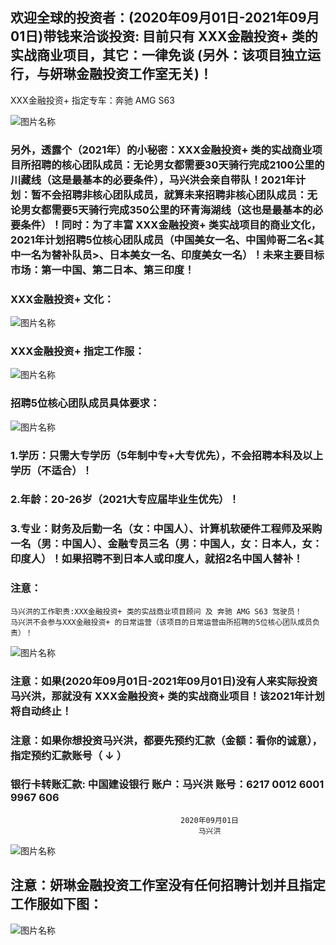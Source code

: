 
 
##   欢迎全球的投资者：(2020年09月01日-2021年09月01日)带钱来洽谈投资: 目前只有   XXX金融投资+   类的实战商业项目，其它：一律免谈 (另外：该项目独立运行，与妍琳金融投资工作室无关)！

XXX金融投资+   指定专车：奔驰 AMG S63 

![图片名称](https://timgsa.baidu.com/timg?image&quality=80&size=b9999_10000&sec=1598689045963&di=f781866b49521abc95e7b0a4e0419aeb&imgtype=0&src=http%3A%2F%2Fn.sinaimg.cn%2Fsinacn17%2F208%2Fw1027h781%2F20180707%2F2857-hexfcvm2762297.jpg)

###  另外，透露个（2021年）的小秘密：XXX金融投资+   类的实战商业项目所招聘的核心团队成员：无论男女都需要30天骑行完成2100公里的川藏线（这是最基本的必要条件），马兴洪会亲自带队！2021年计划：暂不会招聘非核心团队成员，就算未来招聘非核心团队成员：无论男女都需要5天骑行完成350公里的环青海湖线（这也是最基本的必要条件）！同时：为了丰富 XXX金融投资+   类实战项目的商业文化，2021年计划招聘5位核心团队成员（中国美女一名、中国帅哥二名<其中一名为替补队员>、日本美女一名、印度美女一名）！未来主要目标市场：第一中国、第二日本、第三印度！ 

###  XXX金融投资+ 文化：

![图片名称](https://timgsa.baidu.com/timg?image&quality=80&size=b9999_10000&sec=1598937471989&di=e430d3e96536d2cfb9e96c2bce723299&imgtype=0&src=http%3A%2F%2Fdingyue.nosdn.127.net%2FVnIW54Zf3IxRVCCsBpEQspyQYEKzU0T8OZcYFR1x5OL2E1542075083379.jpg)

###  XXX金融投资+ 指定工作服：  

![图片名称](https://ss0.bdstatic.com/70cFvHSh_Q1YnxGkpoWK1HF6hhy/it/u=244598138,3911435992&fm=15&gp=0.jpg)

###  招聘5位核心团队成员具体要求： 

![图片名称](http://5b0988e595225.cdn.sohucs.com/images/20200209/b9ee9dd26d7e48448c7e0d947ac72893.jpeg)

###  1.学历：只需大专学历（5年制中专+大专优先），不会招聘本科及以上学历（不适合）！

###  2.年龄：20-26岁（2021大专应届毕业生优先）！

###  3.专业：财务及后勤一名（女：中国人）、计算机软硬件工程师及采购一名（男：中国人）、金融专员三名（男：中国人，女：日本人，女：印度人）！如果招聘不到日本人或印度人，就招2名中国人替补！

###  注意：

    马兴洪的工作职责:XXX金融投资+ 类的实战商业项目顾问 及 奔驰 AMG S63 驾驶员！
    马兴洪不会参与XXX金融投资+ 的日常运营（该项目的日常运营由所招聘的5位核心团队成员负责）！
    
 
![图片名称](https://ss1.bdstatic.com/70cFvXSh_Q1YnxGkpoWK1HF6hhy/it/u=3941494213,2613401872&fm=26&gp=0.jpg)

###  注意：如果(2020年09月01日-2021年09月01日)没有人来实际投资马兴洪，那就没有  XXX金融投资+   类的实战商业项目！该2021年计划将自动终止！

###  注意：如果你想投资马兴洪，都要先预约汇款（金额：看你的诚意），指定预约汇款账号（ ↓ ） 


###   银行卡转账汇款: 中国建设银行 账户：马兴洪  账号：6217 0012 6001 9967 606   

 
                                          2020年09月01日
                                              马兴洪



![图片名称](https://timgsa.baidu.com/timg?image&quality=80&size=b9999_10000&sec=1598956765057&di=02d8b1330380f543c882e8f7e0d7ca19&imgtype=0&src=http%3A%2F%2Fimg2.99114.com%2Fgroup1%2FM00%2F3A%2FC4%2FwKgGMFctfLKAYOU8AACcTy6iYkY149_600_600.jpg)

##   注意：妍琳金融投资工作室没有任何招聘计划并且指定工作服如下图：

![图片名称](https://ss1.bdstatic.com/70cFvXSh_Q1YnxGkpoWK1HF6hhy/it/u=36822410,1369585877&fm=26&gp=0.jpg)

